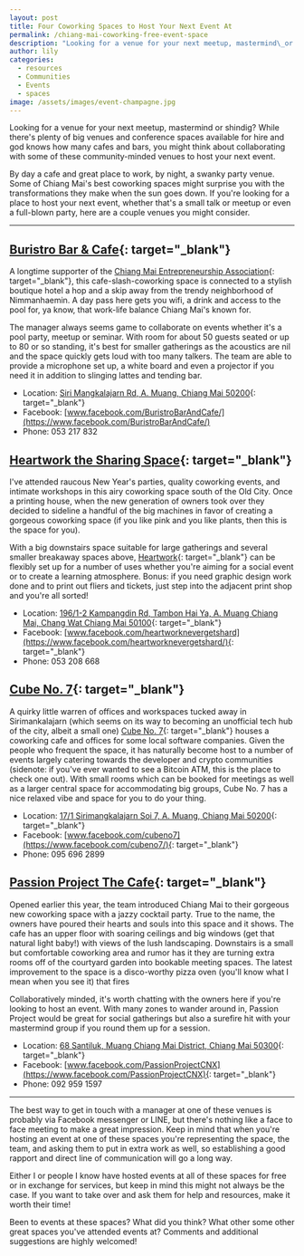 ```yaml
---
layout: post
title: Four Coworking Spaces to Host Your Next Event At
permalink: /chiang-mai-coworking-free-event-space
description: "Looking for a venue for your next meetup, mastermind\_or shindig? While there's plenty of big venues and conference spaces available for hire and god knows how many cafes and bars, you might think about collaborating with some of these community-minded venues to host your next event."
author: lily
categories:
  - resources
  - Communities
  - Events
  - spaces
image: /assets/images/event-champagne.jpg
---
```


Looking for a venue for your next meetup, mastermind or shindig? While there's plenty of big venues and conference spaces available for hire and god knows how many cafes and bars, you might think about collaborating with some of these community-minded venues to host your next event.

By day a cafe and great place to work, by night, a swanky party venue. Some of Chiang Mai's best coworking spaces might surprise you with the transformations they make when the sun goes down. If you're looking for a place to host your next event, whether that's a small talk or meetup or even a full-blown party, here are a couple venues you might consider.

---

## [Buristro Bar & Cafe](https://www.facebook.com/BuristroBarAndCafe/){: target="_blank"}

A longtime supporter of the [Chiang Mai Entrepreneurship Association](https://www.facebook.com/ChiangMaiEntrepreneurs/){: target="_blank"}, this cafe-slash-coworking space is connected to a stylish boutique hotel a hop and a skip away from the trendy neighborhood of Nimmanhaemin. A day pass here gets you wifi, a drink and access to the pool for, ya know, that work-life balance Chiang Mai's known for.

The manager always seems game to collaborate on events whether it's a pool party, meetup or seminar. With room for about 50 guests seated or up to 80 or so standing, it's best for smaller gatherings as the acoustics are nil and the space quickly gets loud with too many talkers. The team are able to provide a microphone set up, a white board and even a projector if you need it in addition to slinging lattes and tending bar.

* Location:&nbsp;[Siri Mangkalajarn Rd, A. Muang, Chiang Mai 50200](https://www.google.com/search?ei=Z-2qXMCKDcz-9QPpnKLwAw&amp;q=buristro+bar+%26+cafe&amp;oq=buristro+&amp;gs_l=psy-ab.1.0.0i20i263j0i10l9.332797.333898..334979...0.0..0.116.833.7j2......0....1..gws-wiz.......35i39j0j0i131j0i67.jv1pf1hbmRk#){: target="_blank"}
* Facebook:&nbsp;[www.facebook.com/BuristroBarAndCafe/](https://www.facebook.com/BuristroBarAndCafe/)
* Phone: 053 217 832

## [Heartwork the Sharing Space](https://www.facebook.com/heartworknevergetshard/){: target="_blank"}

I've attended raucous New Year's parties, quality coworking events, and intimate workshops in this airy coworking space south of the Old City. Once a printing house, when the new generation of owners took over they decided to sideline a handful of the big machines in favor of creating a gorgeous coworking space (if you like pink and you like plants, then this is the space for you).&nbsp;

With a big downstairs space suitable for large gatherings and several smaller breakaway spaces above, [Heartwork](https://www.facebook.com/heartworknevergetshard/){: target="_blank"} can be flexibly set up for a number of uses whether you're aiming for a social event or to create a learning atmosphere. Bonus: if you need graphic design work done and to print out fliers and tickets, just step into the adjacent print shop and you're all sorted\!

* Location:&nbsp;[196/1-2 Kampangdin Rd, Tambon Hai Ya, A. Muang Chiang Mai, Chang Wat Chiang Mai 50100](https://www.google.com/search?q=heartwork+the+sharing+space&amp;oq=heartwork+the+sharing+space&amp;aqs=chrome..69i57j69i60l3.3743j0j1&amp;sourceid=chrome&amp;ie=UTF-8#){: target="_blank"}
* Facebook:&nbsp;[www.facebook.com/heartworknevergetshard](https://www.facebook.com/heartworknevergetshard/){: target="_blank"}
* Phone: 053 208 668

## [Cube No. 7](https://www.facebook.com/cubeno7/){: target="_blank"}

A quirky little warren of offices and workspaces tucked away in Sirimankalajarn (which seems on its way to becoming an unofficial tech hub of the city, albeit a small one)&nbsp;[Cube No. 7](https://www.facebook.com/cubeno7/){: target="_blank"} houses a coworking cafe and offices for some local software companies. Given the people who frequent the space, it has naturally become host to a number of events largely catering towards the developer and crypto communities (sidenote: if you've ever wanted to see a Bitcoin ATM, this is the place to check one out). With small rooms which can be booked for meetings as well as a larger central space for accommodating big groups, Cube No. 7 has a nice relaxed vibe and space for you to do your thing.

* Location:&nbsp;[17/1 Sirimangkalajarn Soi 7, A. Muang, Chiang Mai 50200](https://www.google.com/search?q=CUBE+No.7+Coffee+%26+Eatery&amp;oq=CUBE+No.7+Coffee+%26+Eatery&amp;aqs=chrome..69i57.241j0j1&amp;sourceid=chrome&amp;ie=UTF-8#){: target="_blank"}
* Facebook:&nbsp;[www.facebook.com/cubeno7](https://www.facebook.com/cubeno7/){: target="_blank"}
* Phone: 095 696 2899

## [Passion Project The Cafe](https://www.facebook.com/pg/PassionProjectCNX/about/){: target="_blank"}

Opened earlier this year, the team introduced Chiang Mai to their gorgeous new coworking space with a jazzy cocktail party. True to the name, the owners have poured their hearts and souls into this space and it shows. The cafe has an upper floor with soaring ceilings and big windows (get that natural light baby\!) with views of the lush landscaping. Downstairs is a small but comfortable coworking area and rumor has it they are turning extra rooms off of the courtyard garden into bookable meeting spaces. The latest improvement to the space is a disco-worthy pizza oven (you'll know what I mean when you see it) that fires&nbsp;

Collaboratively minded, it's worth chatting with the owners here if you're looking to host an event. With many zones to wander around in, Passion Project would be great for social gatherings but also a surefire hit with your mastermind group if you round them up for a session.

* Location:&nbsp;[68 Santiluk, Muang Chiang Mai District, Chiang Mai 50300](https://www.google.com/search?ei=Xe2qXK_pAdve9QOUyZbQBw&amp;q=passion+project+the+cafe&amp;oq=passion+project+the+cafe&amp;gs_l=psy-ab.3..0.4310.8566..8727...2.0..0.116.2293.25j1......0....1..gws-wiz.......0i71j35i39j0i67j0i131j0i20i263j0i10j0i22i30.MpHU1Ym5xws#){: target="_blank"}
* Facebook:&nbsp;[www.facebook.com/PassionProjectCNX](https://www.facebook.com/PassionProjectCNX){: target="_blank"}
* Phone: 092 959 1597

---

The best way to get in touch with a manager at one of these venues is probably via Facebook messenger or LINE, but there's nothing like a face to face meeting to make a great impression. Keep in mind that when you're hosting an event at one of these spaces you're representing the space, the team, and asking them to put in extra work as well, so establishing a good rapport and direct line of communication will go a long way.

Either I or people I know have hosted events at all of these spaces for free or in exchange for services, but keep in mind this might not always be the case. If you want to take over and ask them for help and resources, make it worth their time\!

Been to events at these spaces? What did you think? What other some other great spaces you've attended events at? Comments and additional suggestions are highly welcomed\!